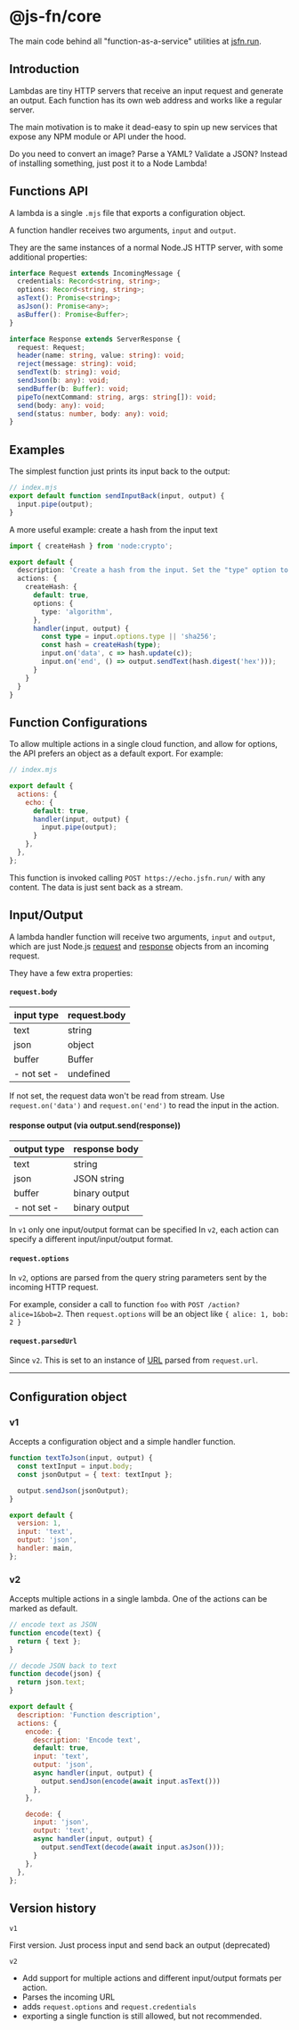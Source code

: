 # @js-fn/core

The main code behind all "function-as-a-service" utilities at [jsfn.run](https://jsfn.run).

## Introduction

Lambdas are tiny HTTP servers that receive an input request and generate an output. Each function has its own web address and works like a regular server.

The main motivation is to make it dead-easy to spin up new services that expose any NPM module or API under the hood.

Do you need to convert an image? Parse a YAML? Validate a JSON?
Instead of installing something, just post it to a Node Lambda!

## Functions API

A lambda is a single `.mjs` file that exports a configuration object.

A function handler receives two arguments, `input` and `output`.

They are the same instances of a normal Node.JS HTTP server, with some additional properties:

```ts
interface Request extends IncomingMessage {
  credentials: Record<string, string>;
  options: Record<string, string>;
  asText(): Promise<string>;
  asJson(): Promise<any>;
  asBuffer(): Promise<Buffer>;
}

interface Response extends ServerResponse {
  request: Request;
  header(name: string, value: string): void;
  reject(message: string): void;
  sendText(b: string): void;
  sendJson(b: any): void;
  sendBuffer(b: Buffer): void;
  pipeTo(nextCommand: string, args: string[]): void;
  send(body: any): void;
  send(status: number, body: any): void;
}
```

## Examples

The simplest function just prints its input back to the output:

```ts
// index.mjs
export default function sendInputBack(input, output) {
  input.pipe(output);
}
```

A more useful example: create a hash from the input text

```ts
import { createHash } from 'node:crypto';

export default {
  description: 'Create a hash from the input. Set the "type" option to any Node.js hash algorithm, like sha256',
  actions: {
    createHash: {
      default: true,
      options: {
        type: 'algorithm',
      },
      handler(input, output) {
        const type = input.options.type || 'sha256';
        const hash = createHash(type);
        input.on('data', c => hash.update(c));
        input.on('end', () => output.sendText(hash.digest('hex')));
      }
    }
  }
}
```

## Function Configurations

To allow multiple actions in a single cloud function, and allow for options, the API prefers
an object as a default export. For example:

```js
// index.mjs

export default {
  actions: {
    echo: {
      default: true,
      handler(input, output) {
        input.pipe(output);
      }
    },
  },
};
```

This function is invoked calling `POST https://echo.jsfn.run/` with any content.
The data is just sent back as a stream.

## Input/Output

A lambda handler function will receive two arguments, `input` and `output`, which are just Node.js [request](https://nodejs.org/api/http.html#http_class_http_incomingmessage) and [response](https://nodejs.org/api/http.html#http_class_http_serverresponse) objects from an incoming request.

They have a few extra properties:

#### `request.body`

| input type  | request.body |
| ----------- | ------------ |
| text        | string       |
| json        | object       |
| buffer      | Buffer       |
| - not set - | undefined    |

If not set, the request data won't be read from stream.
Use `request.on('data')` and `request.on('end')` to read the input in the action.

#### response output (via output.send(response))

| output type | response body |
| ----------- | ------------- |
| text        | string        |
| json        | JSON string   |
| buffer      | binary output |
| - not set - | binary output |

In `v1` only one input/output format can be specified
In `v2`, each action can specify a different input/input/output format.

#### `request.options`

In `v2`, options are parsed from the query string parameters sent by the incoming HTTP request.

For example, consider a call to function `foo` with `POST /action?alice=1&bob=2`. Then `request.options` will be an object like `{ alice: 1, bob: 2 }`

#### `request.parsedUrl`

Since `v2`.
This is set to an instance of [URL](https://nodejs.org/api/url.html#url_the_whatwg_url_api) parsed from `request.url`.

---

## Configuration object

### v1

Accepts a configuration object and a simple handler function.

```javascript
function textToJson(input, output) {
  const textInput = input.body;
  const jsonOutput = { text: textInput };

  output.sendJson(jsonOutput);
}

export default {
  version: 1,
  input: 'text',
  output: 'json',
  handler: main,
};
```

### v2

Accepts multiple actions in a single lambda.
One of the actions can be marked as default.

```javascript
// encode text as JSON
function encode(text) {
  return { text };
}

// decode JSON back to text
function decode(json) {
  return json.text;
}

export default {
  description: 'Function description',
  actions: {
    encode: {
      description: 'Encode text',
      default: true,
      input: 'text',
      output: 'json',
      async handler(input, output) {
        output.sendJson(encode(await input.asText()))
      },
    },

    decode: {
      input: 'json',
      output: 'text',
      async handler(input, output) {
        output.sendText(decode(await input.asJson()));
      }
    },
  },
};
```

## Version history

`v1`

First version. Just process input and send back an output (deprecated)

`v2`

- Add support for multiple actions and different input/output formats per action.
- Parses the incoming URL
- adds `request.options` and `request.credentials`
- exporting a single function is still allowed, but not recommended.
